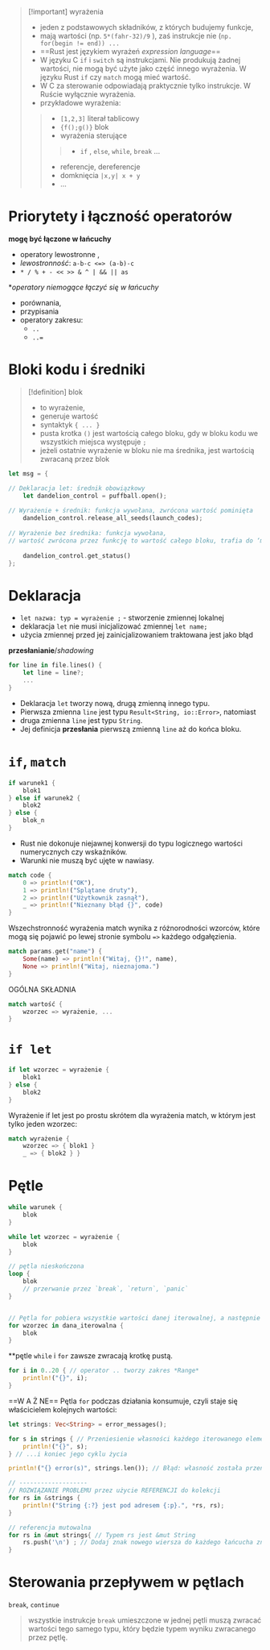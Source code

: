 
>[!important] wyrażenia
> - jeden z podstawowych składników, z których budujemy funkcje,
> - mają wartości (np. `5*(fahr-32)/9` ), zaś instrukcje nie (`np. for(begin != end)) ...`
> - ==Rust jest językiem wyrażeń *expression language*==
> - W języku  C `if` i `switch` są instrukcjami. Nie produkują żadnej wartości, nie mogą być użyte jako część innego wyrażenia. W języku Rust `if` czy `match` mogą mieć wartość.
> - W C za sterowanie odpowiadają praktycznie tylko instrukcje. W Ruście wyłącznie wyrażenia.
> - przykładowe wyrażenia:
> > - `[1,2,3]` literał tablicowy
> > - `{f();g()}` blok
> > - wyrażenia sterujące 
> >>  - `if` , `else`, `while`, `break` ...
> > - referencje, dereferencje 
> > - domknięcia `|x,y| x + y`
> > - ...



# Priorytety i łączność operatorów

**mogę być łączone w łańcuchy**
- operatory lewostronne ,
- *lewostronność*: `a-b-c <=> (a-b)-c`
- `* / % + - << >> & ^ | && || as`

**operatory niemogące łączyć się w łańcuchy*
- porównania,
- przypisania
- operatory zakresu:
	- `..`
	- `..=`


# Bloki kodu i średniki
>[!definition] blok
>- to wyrażenie,
>- generuje wartość
>- syntaktyk `{ ... }`
>- pusta krotka `()` jest wartością całego bloku, gdy w bloku kodu we wszystkich miejsca występuje `;`
>- jeżeli ostatnie wyrażenie w bloku nie ma średnika, jest wartością zwracaną przez blok

```rust
let msg = {

// Deklaracja let: średnik obowiązkowy
	let dandelion_control = puffball.open();
	
// Wyrażenie + średnik: funkcja wywołana, zwrócona wartość pominięta
	dandelion_control.release_all_seeds(launch_codes);
	
// Wyrażenie bez średnika: funkcja wywołana,
// wartość zwrócona przez funkcję to wartość całego bloku, trafia do ‘msg’
	
	dandelion_control.get_status() 
};
```


# Deklaracja

- `let nazwa: typ = wyrażenie ;` - stworzenie zmiennej lokalnej 
- deklaracja `let` nie musi inicjalizować zmiennej `let name;`
- użycia zmiennej przed jej zainicjalizowaniem traktowana jest jako błąd

**przesłanianie**/*shadowing*
```rust
for line in file.lines() {
	let line = line?; 
	...
}
```
- Deklaracja `let` tworzy nową, drugą zmienną innego typu. 
- Pierwsza zmienna `line` jest typu `Result<String, io::Error>`, natomiast 
- druga zmienna `line` jest typu `String`. 
- Jej definicja **przesłania** pierwszą zmienną `line` aż do końca bloku.


# `if`, `match`

```rust
if warunek1 { 
	blok1
} else if warunek2 { 
	blok2
} else {
	blok_n
}
```

- Rust nie dokonuje niejawnej konwersji do typu logicznego wartości numerycznych czy wskaźników.
- Warunki nie muszą być ujęte w nawiasy.


```rust
match code {
	0 => println!("OK"),
	1 => println!("Splątane druty"),
	2 => println!("Użytkownik zasnął"),
	_ => println!("Nieznany błąd {}", code)
}
```

Wszechstronność wyrażenia match wynika z różnorodności wzorców, które mogą się pojawić po lewej stronie symbolu ` => ` każdego odgałęzienia.
```rust
match params.get("name") {
	Some(name) => println!("Witaj, {}!", name),
	None => println!("Witaj, nieznajoma.")
}
```

OGÓLNA SKŁADNIA
```rust
match wartość {
	wzorzec => wyrażenie, ...
}
```

# `if let `

```rust
if let wzorzec = wyrażenie { 
	blok1
} else {
	blok2
}
```

Wyrażenie if let jest po prostu skrótem dla wyrażenia match, w którym jest tylko jeden wzorzec:
```rust
match wyrażenie {
	wzorzec => { blok1 }
	_ => { blok2 } }
```



# Pętle
```rust
while warunek { 
	blok
}

while let wzorzec = wyrażenie { 
	blok
}

// pętla nieskończona
loop {
	blok
	// przerwanie przez `break`, `return`, `panic`
}


// Pętla for pobiera wszystkie wartości danej iterowalnej, a następnie wywołuje blok kodu dla każdej wartości w wynikowym iteratorze.
for wzorzec in dana_iterowalna { 
	blok
}
```

**pętle `while` i `for` zawsze zwracają krotkę pustą.

```rust
for i in 0..20 { // operator .. tworzy zakres *Range*
	println!("{}", i); 
}
```

==W A Ż NE==
Pętla `for` podczas działania konsumuje, czyli staje się właścicielem kolejnych wartości:
```rust
let strings: Vec<String> = error_messages();

for s in strings { // Przeniesienie własności każdego iterowanego elementu
	println!("{}", s);
} // ...i koniec jego cyklu życia

println!("{} error(s)", strings.len()); // Błąd: własność została przeniesiona

// -------------------
// ROZWIĄZANIE PROBLEMU przez użycie REFERENCJI do kolekcji
for rs in &strings {
	println!("String {:?} jest pod adresem {:p}.", *rs, rs); 
}

// referencja mutowalna
for rs in &mut strings{ // Typem rs jest &mut String
	rs.push('\n') ; // Dodaj znak nowego wiersza do każdego łańcucha znaków
}
```


# Sterowania przepływem w pętlach
`break`, `continue`

> wszystkie instrukcje `break` umieszczone w jednej pętli muszą zwracać wartości tego samego typu, który będzie typem wyniku zwracanego przez pętlę.












